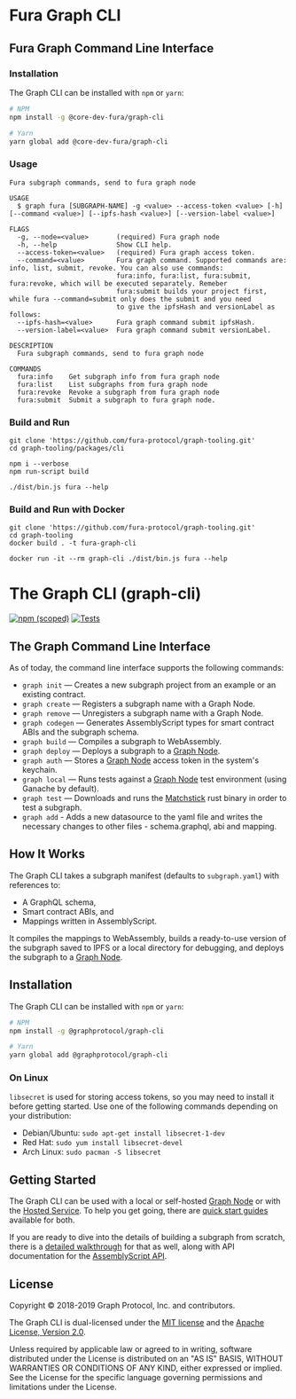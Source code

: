 # Fura Graph CLI
## Fura Graph Command Line Interface

### Installation

The Graph CLI can be installed with `npm` or `yarn`:

```sh
# NPM
npm install -g @core-dev-fura/graph-cli

# Yarn
yarn global add @core-dev-fura/graph-cli
```

### Usage

```
Fura subgraph commands, send to fura graph node

USAGE
  $ graph fura [SUBGRAPH-NAME] -g <value> --access-token <value> [-h] [--command <value>] [--ipfs-hash <value>] [--version-label <value>]

FLAGS
  -g, --node=<value>       (required) Fura graph node
  -h, --help               Show CLI help.
  --access-token=<value>   (required) Fura graph access token.
  --command=<value>        Fura graph command. Supported commands are: info, list, submit, revoke. You can also use commands:
                           fura:info, fura:list, fura:submit, fura:revoke, which will be executed separately. Remeber
                           fura:submit builds your project first, while fura --command=submit only does the submit and you need
                           to give the ipfsHash and versionLabel as follows:
  --ipfs-hash=<value>      Fura graph command submit ipfsHash.
  --version-label=<value>  Fura graph command submit versionLabel.

DESCRIPTION
  Fura subgraph commands, send to fura graph node

COMMANDS
  fura:info    Get subgraph info from fura graph node
  fura:list    List subgraphs from fura graph node
  fura:revoke  Revoke a subgraph from fura graph node
  fura:submit  Submit a subgraph to fura graph node.
```

### Build and Run
```
git clone 'https://github.com/fura-protocol/graph-tooling.git'
cd graph-tooling/packages/cli

npm i --verbose
npm run-script build

./dist/bin.js fura --help
```

### Build and Run with Docker
```
git clone 'https://github.com/fura-protocol/graph-tooling.git'
cd graph-tooling
docker build . -t fura-graph-cli

docker run -it --rm graph-cli ./dist/bin.js fura --help
```

# The Graph CLI (graph-cli)

[![npm (scoped)](https://img.shields.io/npm/v/@graphprotocol/graph-cli.svg?color=success)](https://www.npmjs.com/package/@graphprotocol/graph-cli)
[![Tests](https://github.com/graphprotocol/graph-cli/actions/workflows/ci.yml/badge.svg)](https://github.com/graphprotocol/graph-cli/actions/workflows/ci.yml)

## The Graph Command Line Interface

As of today, the command line interface supports the following commands:

- `graph init` — Creates a new subgraph project from an example or an existing contract.
- `graph create` — Registers a subgraph name with a Graph Node.
- `graph remove` — Unregisters a subgraph name with a Graph Node.
- `graph codegen` — Generates AssemblyScript types for smart contract ABIs and the subgraph schema.
- `graph build` — Compiles a subgraph to WebAssembly.
- `graph deploy` — Deploys a subgraph to a
  [Graph Node](https://github.com/graphprotocol/graph-node).
- `graph auth` — Stores a [Graph Node](https://github.com/graphprotocol/graph-node) access token in
  the system's keychain.
- `graph local` — Runs tests against a [Graph Node](https://github.com/graphprotocol/graph-node)
  test environment (using Ganache by default).
- `graph test` — Downloads and runs the [Matchstick](https://github.com/LimeChain/matchstick) rust
  binary in order to test a subgraph.
- `graph add` - Adds a new datasource to the yaml file and writes the necessary changes to other
  files - schema.graphql, abi and mapping.

## How It Works

The Graph CLI takes a subgraph manifest (defaults to `subgraph.yaml`) with references to:

- A GraphQL schema,
- Smart contract ABIs, and
- Mappings written in AssemblyScript.

It compiles the mappings to WebAssembly, builds a ready-to-use version of the subgraph saved to IPFS
or a local directory for debugging, and deploys the subgraph to a
[Graph Node](https://github.com/graphprotocol/graph-node).

## Installation

The Graph CLI can be installed with `npm` or `yarn`:

```sh
# NPM
npm install -g @graphprotocol/graph-cli

# Yarn
yarn global add @graphprotocol/graph-cli
```

### On Linux

`libsecret` is used for storing access tokens, so you may need to install it before getting started.
Use one of the following commands depending on your distribution:

- Debian/Ubuntu: `sudo apt-get install libsecret-1-dev`
- Red Hat: `sudo yum install libsecret-devel`
- Arch Linux: `sudo pacman -S libsecret`

## Getting Started

The Graph CLI can be used with a local or self-hosted
[Graph Node](https://github.com/graphprotocol/graph-node) or with the
[Hosted Service](https://thegraph.com/explorer/). To help you get going, there are
[quick start guides](https://thegraph.com/docs/en/developer/quick-start/) available for both.

If you are ready to dive into the details of building a subgraph from scratch, there is a
[detailed walkthrough](https://thegraph.com/docs/en/developer/create-subgraph-hosted/) for that as
well, along with API documentation for the
[AssemblyScript API](https://thegraph.com/docs/en/developer/assemblyscript-api/).

## License

Copyright &copy; 2018-2019 Graph Protocol, Inc. and contributors.

The Graph CLI is dual-licensed under the [MIT license](LICENSE-MIT) and the
[Apache License, Version 2.0](LICENSE-APACHE).

Unless required by applicable law or agreed to in writing, software distributed under the License is
distributed on an "AS IS" BASIS, WITHOUT WARRANTIES OR CONDITIONS OF ANY KIND, either expressed or
implied. See the License for the specific language governing permissions and limitations under the
License.
